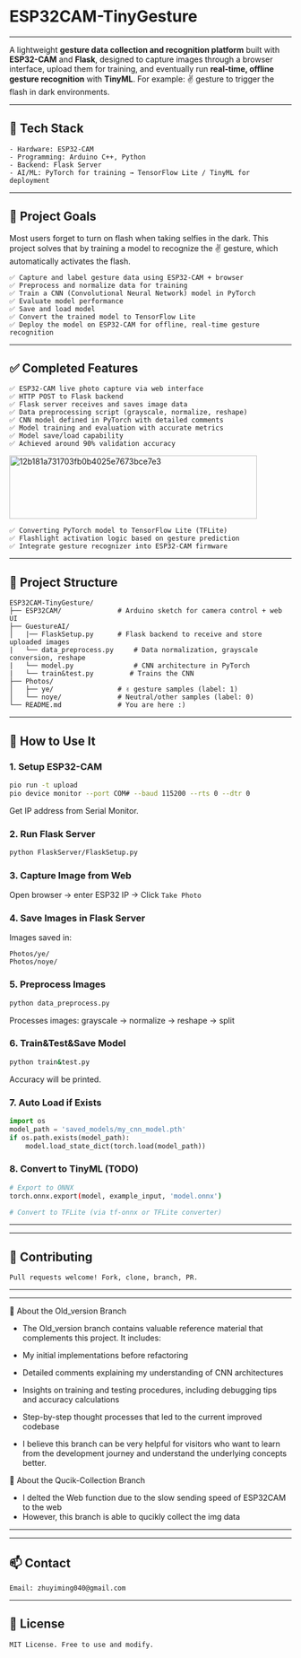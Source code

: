 # ESP32CAM-TinyGesture
---
A lightweight **gesture data collection and recognition platform** built with **ESP32-CAM** and **Flask**, designed to capture images through a browser interface, upload them for training, and eventually run **real-time, offline gesture recognition** with **TinyML**. For example: ✌️ gesture to trigger the flash in dark environments.

---

## 🚀 Tech Stack

```text
- Hardware: ESP32-CAM
- Programming: Arduino C++, Python
- Backend: Flask Server
- AI/ML: PyTorch for training → TensorFlow Lite / TinyML for deployment
```

---

## 🎯 Project Goals

Most users forget to turn on flash when taking selfies in the dark. This project solves that by training a model to recognize the ✌️ gesture, which automatically activates the flash.

```text
✅ Capture and label gesture data using ESP32-CAM + browser
✅ Preprocess and normalize data for training
✅ Train a CNN (Convolutional Neural Network) model in PyTorch
✅ Evaluate model performance
✅ Save and load model
✅ Convert the trained model to TensorFlow Lite
✅ Deploy the model on ESP32-CAM for offline, real-time gesture recognition
```

---

## ✅ Completed Features

```text
✅ ESP32-CAM live photo capture via web interface
✅ HTTP POST to Flask backend
✅ Flask server receives and saves image data
✅ Data preprocessing script (grayscale, normalize, reshape)
✅ CNN model defined in PyTorch with detailed comments
✅ Model training and evaluation with accurate metrics
✅ Model save/load capability
✅ Achieved around 90% validation accuracy
```
<img width="442" height="113" alt="12b181a731703fb0b4025e7673bce7e3" src="https://github.com/user-attachments/assets/8ec0553c-52c9-4242-a7b2-d96241ec0146" />

```text
✅ Converting PyTorch model to TensorFlow Lite (TFLite)
✅ Flashlight activation logic based on gesture prediction
✅ Integrate gesture recognizer into ESP32-CAM firmware
```

---

## 📁 Project Structure

```text
ESP32CAM-TinyGesture/
├── ESP32CAM/              # Arduino sketch for camera control + web UI
├── GuestureAI/
│   |── FlaskSetup.py      # Flask backend to receive and store uploaded images
|   └── data_preprocess.py     # Data normalization, grayscale conversion, reshape
|   └── model.py               # CNN architecture in PyTorch
|   └── train&test.py         # Trains the CNN
├── Photos/
│   ├── ye/                # ✌ gesture samples (label: 1)
│   └── noye/              # Neutral/other samples (label: 0)
└── README.md              # You are here :)
```

---

## 🧪 How to Use It

### 1. Setup ESP32-CAM

```bash
pio run -t upload
pio device monitor --port COM# --baud 115200 --rts 0 --dtr 0
```

Get IP address from Serial Monitor.

### 2. Run Flask Server

```bash
python FlaskServer/FlaskSetup.py
```

### 3. Capture Image from Web

Open browser → enter ESP32 IP → Click `Take Photo`

### 4. Save Images in Flask Server

Images saved in:

```text
Photos/ye/
Photos/noye/
```

### 5. Preprocess Images

```bash
python data_preprocess.py
```

Processes images: grayscale → normalize → reshape → split

### 6. Train&Test&Save Model

```bash
python train&test.py
```
Accuracy will be printed.


### 7. Auto Load if Exists

```python
import os
model_path = 'saved_models/my_cnn_model.pth'
if os.path.exists(model_path):
    model.load_state_dict(torch.load(model_path))
```

### 8. Convert to TinyML (TODO)

```bash
# Export to ONNX
torch.onnx.export(model, example_input, 'model.onnx')

# Convert to TFLite (via tf-onnx or TFLite converter)
```
---
---

## 🤝 Contributing

```text
Pull requests welcome! Fork, clone, branch, PR.
```
---
---

🔖 About the Old_version Branch
- The Old_version branch contains valuable reference material that complements this project. It includes:

- My initial implementations before refactoring

- Detailed comments explaining my understanding of CNN architectures

- Insights on training and testing procedures, including debugging tips and accuracy calculations

- Step-by-step thought processes that led to the current improved codebase

- I believe this branch can be very helpful for visitors who want to learn from the development journey and understand the underlying concepts better.

🔖 About the Qucik-Collection Branch
- I delted the Web function due to the slow sending speed of ESP32CAM to the web
- However, this branch is able to qucikly collect the img data
 
---
---

## 📫 Contact

```text
Email: zhuyiming040@gmail.com
```

---

## 📄 License

```text
MIT License. Free to use and modify.
```
